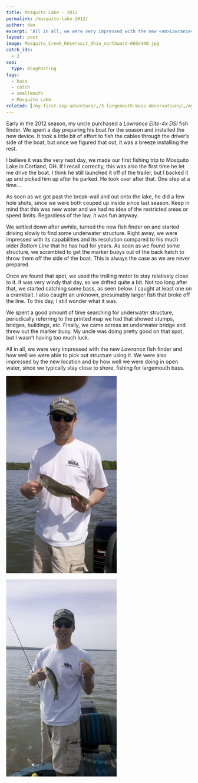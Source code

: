 ```yaml
---
title: Mosquito Lake - 2012
permalink: /mosquito-lake-2012/
author: dan
excerpt: 'All in all, we were very impressed with the new <em>Lowrance</em> fish finder and how well we were able to pick out structure using it. We were also impressed by the new location and by how well we were doing in open water, since we typically stay close to shore, fishing for largemouth bass.'
layout: post
image: Mosquito_Creek_Reservoir_Ohio_northward-660x440.jpg
catch_ids:
  - 2
seo:
  type: BlogPosting
tags:
  - bass
  - catch
  - smallmouth
  - Mosquito Lake
related: [/my-first-aep-adventure/,/3-largemouth-bass-observations/,/my-first-muskie/,]
---
```

Early in the 2012 season, my uncle purchased a _Lowrance Elite-4x DSI_ fish finder. We spent a day preparing his boat for the season and installed the new device. It took a little bit of effort to fish the cables through the driver&#8217;s side of the boat, but once we figured that out, it was a breeze installing the rest.

I believe it was the very next day, we made our first fishing trip to Mosquito Lake in Cortland, OH. If I recall correctly, this was also the first time he let me drive the boat. I think he still launched it off of the trailer, but I backed it up and picked him up after he parked. He took over after that. One step at a time&#8230;

As soon as we got past the break-wall and out onto the lake, he did a few hole shots, since we were both couped up inside since last season. Keep in mind that this was new water and we had no idea of the restricted areas or speed limits. Regardless of the law, it was fun anyway.

We settled down after awhile, turned the new fish finder on and started driving slowly to find some underwater structure. Right away, we were impressed with its capabilities and its resolution compared to his much older _Bottom Line_ that he has had for years. As soon as we found some structure, we scrambled to get the marker buoys out of the back hatch to throw them off the side of the boat. This is always the case as we are never prepared. 

Once we found that spot, we used the trolling motor to stay relatively close to it. It was very windy that day, so we drifted quite a bit. Not too long after that, we started catching some bass, as seen below. I caught at least one on a crankbait. I also caught an unknown, presumably larger fish that broke off the line. To this day, I still wonder what it was.

We spent a good amount of time searching for underwater structure, periodically referring to the printed map we had that showed stumps, bridges, buildings, etc. Finally, we came across an underwater bridge and threw out the marker buoy. My uncle was doing pretty good on that spot, but I wasn&#8217;t having too much luck.

All in all, we were very impressed with the new _Lowrance_ fish finder and how well we were able to pick out structure using it. We were also impressed by the new location and by how well we were doing in open water, since we typically stay close to shore, fishing for largemouth bass.

<div id='gallery-9' class='gallery galleryid-245 gallery-columns-2 gallery-size-responsive-300'>
  <dl class='gallery-item'>
    <dt class='gallery-icon portrait'>
      <img width="300" height="534" src="/images/Mosquito-Lake-bass-300x534.jpg" class="attachment-responsive-300" alt="Mosquito Lake bass" />
    </dt>
  </dl>
  <dl class='gallery-item'>
    <dt class='gallery-icon portrait'>
      <img width="300" height="534" src="/images/Mosquito-Lake-bass-on-a-crankbait-300x534.jpg" class="attachment-responsive-300" alt="Another Mosquito Lake bass on a crankbait" />
    </dt>
  </dl>
  <br style="clear: both" />
</div>
